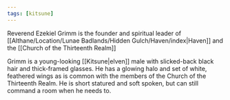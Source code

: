 ```yaml
---
tags: [kitsune]
---
```


Reverend Ezekiel Grimm is the founder and spiritual leader of [[Althane/Location/Lunae Badlands/Hidden Gulch/Haven/index|Haven]] and the [[Church of the Thirteenth Realm]]

Grimm is a young-looking [[Kitsune|elven]] male with slicked-back black hair and thick-framed glasses. He has a glowing halo and set of white, feathered wings as is common with the members of the Church of the Thirteenth Realm. He is short statured and soft spoken, but can still command a room when he needs to.

